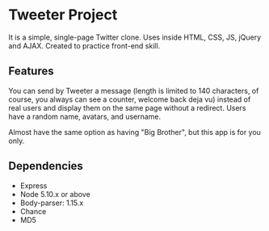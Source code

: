 # Tweeter Project

It is a simple, single-page Twitter clone.
Uses inside HTML, CSS, JS, jQuery and AJAX. Created to practice front-end skill.

## Features

You can send by Tweeter a message (length is limited to 140 characters, of course, you always can see a counter, welcome back deja vu) instead of real users and display them on the same page without a redirect. Users have a random name, avatars, and username. 

Almost have the same option as having "Big Brother", but this app is for you only.


## Dependencies

- Express
- Node 5.10.x or above
- Body-parser: 1.15.x
- Chance
- MD5

